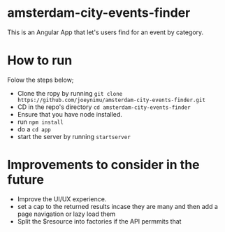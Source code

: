 # amsterdam-city-events-finder
This is an Angular App that let's users find for an event by category.

# How to run
Folow the steps below;
* Clone the ropy by running `git clone https://github.com/joeynimu/amsterdam-city-events-finder.git`
* CD in the repo's directory `cd amsterdam-city-events-finder`
* Ensure that you have node installed.
* run `npm install`
* do a `cd app`
* start the server by running `startserver`

# Improvements to consider in the future
* Improve the UI/UX experience.
* set a cap to the returned results incase they are many and then add a page navigation or lazy load them
* Split the $resource into factories if the API permmits that

